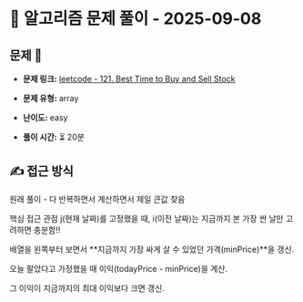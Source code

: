 # 📝 알고리즘 문제 풀이 - 2025-09-08

## 문제 📖

- **문제 링크:** [leetcode - 121. Best Time to Buy and Sell Stock](https://leetcode.com/problems/best-time-to-buy-and-sell-stock/description/)

- **문제 유형:** array

- **난이도:** easy

- **풀이 시간:** ⏳ 20분

## ✍ 접근 방식

원래 풀이 - 다 반복하면서 계산하면서 제일 큰값 찾음

핵심 접근 관점
j(현재 날짜)를 고정했을 때, i(이전 날짜)는 지금까지 본 가장 싼 날만 고려하면 충분함!!

배열을 왼쪽부터 보면서 **지금까지 가장 싸게 살 수 있었던 가격(minPrice)**을 갱신.

오늘 팔았다고 가정했을 때 이익(todayPrice - minPrice)을 계산.

그 이익이 지금까지의 최대 이익보다 크면 갱신.